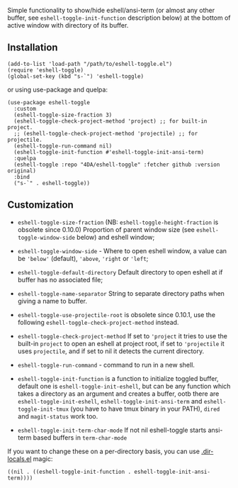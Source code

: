 Simple functionality to show/hide eshell/ansi-term (or almost any other buffer, see `eshell-toggle-init-function` description below) at the bottom of active window with directory of its buffer.

## Installation

    (add-to-list 'load-path "/path/to/eshell-toggle.el")
    (require 'eshell-toggle)
    (global-set-key (kbd "s-`") 'eshell-toggle)

or using use-package and quelpa:

    (use-package eshell-toggle
      :custom
      (eshell-toggle-size-fraction 3)
      (eshell-toggle-check-project-method 'project) ;; for built-in project.
      ;; (eshell-toggle-check-project-method 'projectile) ;; for projectile.
      (eshell-toggle-run-command nil)
      (eshell-toggle-init-function #'eshell-toggle-init-ansi-term)
      :quelpa
      (eshell-toggle :repo "4DA/eshell-toggle" :fetcher github :version original)
      :bind
      ("s-`" . eshell-toggle))

## Customization

- `eshell-toggle-size-fraction` (NB: `eshell-toggle-height-fraction` is obsolete since 0.10.0) Proportion of parent window size (see `eshell-toggle-window-side` below) and eshell window;
- `eshell-toggle-window-side` - Where to open eshell window, a value can be `'below'` (default), `'above`, `'right` or `'left`;

- `eshell-toggle-default-directory` Default directory to open eshell at if buffer has no associated file;
- `eshell-toggle-name-separator` String to separate directory paths when giving a name to buffer.
- `eshell-toggle-use-projectile-root` is obsolete since 0.10.1, use the following `eshell-toggle-check-project-method` instead.
- `eshell-toggle-check-project-method` If set to `'project` it tries to use the built-in `project` to open an eshell at project root, if set to `'projectile` it uses `projectile`, and if set to nil it detects the current directory.

- `eshell-toggle-run-command` - command to run in a new shell.

- `eshell-toggle-init-function` is a function to initialize toggled buffer, default one is `eshell-toggle-init-eshell`, but can be any function which takes a directory as an argument and creates a buffer, ootb there are `eshell-toggle-init-eshell`, `eshell-toggle-init-ansi-term` and `eshell-toggle-init-tmux` (you have to have tmux binary in your PATH), `dired` and `magit-status` work too.
- `eshell-toggle-init-term-char-mode` If not nil eshell-toggle starts ansi-term based buffers in `term-char-mode`

If you want to change these on a per-directory basis, you can use [.dir-locals.el](https://www.gnu.org/software/emacs/manual/html_node/emacs/Directory-Variables.html) magic:

    ((nil . ((eshell-toggle-init-function . eshell-toggle-init-ansi-term))))
